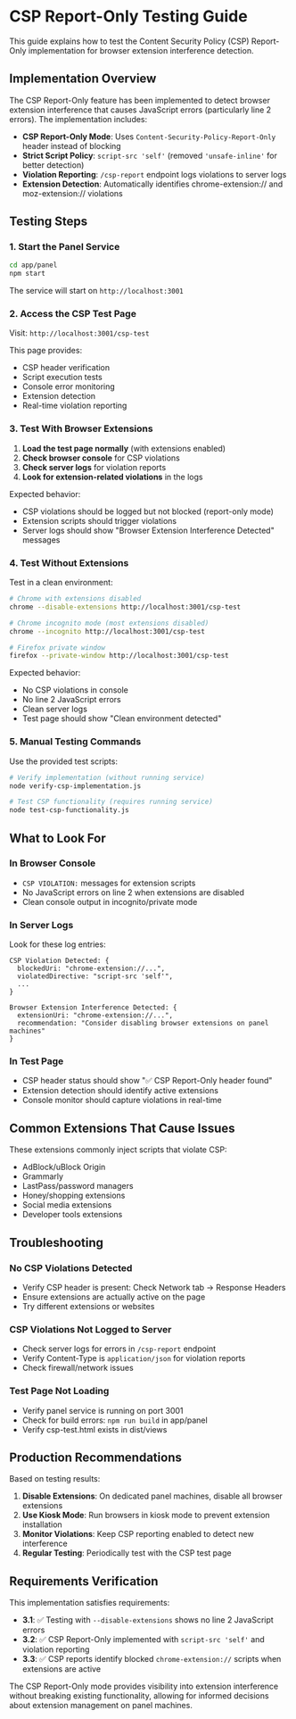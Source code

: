 # CSP Report-Only Testing Guide

This guide explains how to test the Content Security Policy (CSP) Report-Only implementation for browser extension interference detection.

## Implementation Overview

The CSP Report-Only feature has been implemented to detect browser extension interference that causes JavaScript errors (particularly line 2 errors). The implementation includes:

- **CSP Report-Only Mode**: Uses `Content-Security-Policy-Report-Only` header instead of blocking
- **Strict Script Policy**: `script-src 'self'` (removed `'unsafe-inline'` for better detection)
- **Violation Reporting**: `/csp-report` endpoint logs violations to server logs
- **Extension Detection**: Automatically identifies chrome-extension:// and moz-extension:// violations

## Testing Steps

### 1. Start the Panel Service

```bash
cd app/panel
npm start
```

The service will start on `http://localhost:3001`

### 2. Access the CSP Test Page

Visit: `http://localhost:3001/csp-test`

This page provides:
- CSP header verification
- Script execution tests
- Console error monitoring
- Extension detection
- Real-time violation reporting

### 3. Test With Browser Extensions

1. **Load the test page normally** (with extensions enabled)
2. **Check browser console** for CSP violations
3. **Check server logs** for violation reports
4. **Look for extension-related violations** in the logs

Expected behavior:
- CSP violations should be logged but not blocked (report-only mode)
- Extension scripts should trigger violations
- Server logs should show "Browser Extension Interference Detected" messages

### 4. Test Without Extensions

Test in a clean environment:

```bash
# Chrome with extensions disabled
chrome --disable-extensions http://localhost:3001/csp-test

# Chrome incognito mode (most extensions disabled)
chrome --incognito http://localhost:3001/csp-test

# Firefox private window
firefox --private-window http://localhost:3001/csp-test
```

Expected behavior:
- No CSP violations in console
- No line 2 JavaScript errors
- Clean server logs
- Test page should show "Clean environment detected"

### 5. Manual Testing Commands

Use the provided test scripts:

```bash
# Verify implementation (without running service)
node verify-csp-implementation.js

# Test CSP functionality (requires running service)
node test-csp-functionality.js
```

## What to Look For

### In Browser Console
- `CSP VIOLATION:` messages for extension scripts
- No JavaScript errors on line 2 when extensions are disabled
- Clean console output in incognito/private mode

### In Server Logs
Look for these log entries:

```
CSP Violation Detected: {
  blockedUri: "chrome-extension://...",
  violatedDirective: "script-src 'self'",
  ...
}

Browser Extension Interference Detected: {
  extensionUri: "chrome-extension://...",
  recommendation: "Consider disabling browser extensions on panel machines"
}
```

### In Test Page
- CSP header status should show "✅ CSP Report-Only header found"
- Extension detection should identify active extensions
- Console monitor should capture violations in real-time

## Common Extensions That Cause Issues

These extensions commonly inject scripts that violate CSP:
- AdBlock/uBlock Origin
- Grammarly
- LastPass/password managers
- Honey/shopping extensions
- Social media extensions
- Developer tools extensions

## Troubleshooting

### No CSP Violations Detected
- Verify CSP header is present: Check Network tab → Response Headers
- Ensure extensions are actually active on the page
- Try different extensions or websites

### CSP Violations Not Logged to Server
- Check server logs for errors in `/csp-report` endpoint
- Verify Content-Type is `application/json` for violation reports
- Check firewall/network issues

### Test Page Not Loading
- Verify panel service is running on port 3001
- Check for build errors: `npm run build` in app/panel
- Verify csp-test.html exists in dist/views

## Production Recommendations

Based on testing results:

1. **Disable Extensions**: On dedicated panel machines, disable all browser extensions
2. **Use Kiosk Mode**: Run browsers in kiosk mode to prevent extension installation
3. **Monitor Violations**: Keep CSP reporting enabled to detect new interference
4. **Regular Testing**: Periodically test with the CSP test page

## Requirements Verification

This implementation satisfies requirements:

- **3.1**: ✅ Testing with `--disable-extensions` shows no line 2 JavaScript errors
- **3.2**: ✅ CSP Report-Only implemented with `script-src 'self'` and violation reporting
- **3.3**: ✅ CSP reports identify blocked `chrome-extension://` scripts when extensions are active

The CSP Report-Only mode provides visibility into extension interference without breaking existing functionality, allowing for informed decisions about extension management on panel machines.